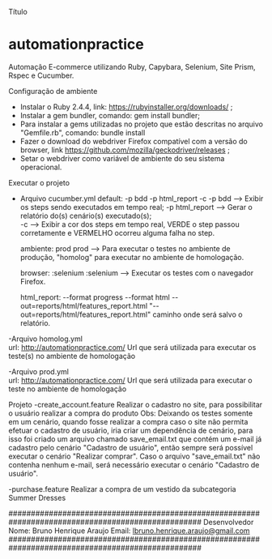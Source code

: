 Título
# automationpractice
Automação E-commerce utilizando Ruby, Capybara, Selenium, Site Prism, Rspec e Cucumber.

Configuração de ambiente
  - Instalar o Ruby 2.4.4, link: https://rubyinstaller.org/downloads/ ;
  - Instalar a gem bundler, comando: gem install bundler;
  - Para instalar a gems utilizadas no projeto que estão descritas no arquivo "Gemfile.rb", comando: bundle install
  - Fazer o download do webdriver Firefox compatível com a versão do browser, link https://github.com/mozilla/geckodriver/releases ;
  - Setar o webdriver como variável de ambiente do seu sistema operacional.

Executar o projeto
  - Arquivo cucumber.yml
      default: -p bdd -p html_report -c
          -p bdd --> Exibir os steps sendo executados em tempo real;
          -p html_report --> Gerar o relatório do(s) cenário(s) executado(s);      
          -c --> Exibir a cor dos steps em tempo real, VERDE o step passou corretamente e VERMELHO
          ocorreu alguma falha no step.

      ambiente: prod
          prod --> Para executar o testes no ambiente de produção, "homolog" para executar no ambiente
           de homologação.

      browser: :selenium
          :selenium --> Executar os testes com o navegador Firefox.

      html_report: --format progress --format html --out=reports/html/features_report.html
               "--out=reports/html/features_report.html" caminho onde será salvo o relatório.

  -Arquivo homolog.yml           
        url: http://automationpractice.com/
            Url que será utilizada para executar os teste(s) no ambiente de homologação

  -Arquivo prod.yml           
        url: http://automationpractice.com/
            Url que será utilizada para executar o teste no ambiente de homologação

Projeto
  -create_account.feature
        Realizar o cadastro no site, para possibilitar o usuário realizar a compra do produto
        Obs: Deixando os testes somente em um cenário, quando fosse realizar a compra caso o site
            não permita efetuar o cadastro de usuário, iria criar um dependência de cenário, para
            isso foi criado um arquivo chamado save_email.txt que contém um e-mail já cadastro
            pelo cenário "Cadastro de usuário", então sempre será possível executar o cenário
            "Realizar comprar". Caso o arquivo "save_email.txt" não contenha nenhum e-mail,
            será necessário executar o cenário "Cadastro de usuário".

  -purchase.feature
        Realizar a compra de um vestido da subcategoria Summer Dresses

###################################################################################################
Desenvolvedor
  Nome: Bruno Henrique Araujo
  Email: lbruno.henrique.araujo@gmail.com
###################################################################################################
